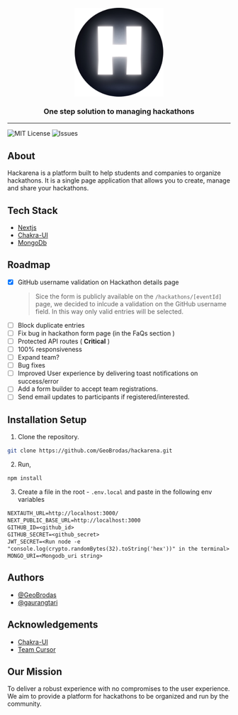<p align="center">
  <img src="/public/logo/H.png" alt="logo" align="center" width="200" height="200" />
</p>

<h3 align="center"> One step solution to managing hackathons </h3>

---

![MIT License](https://img.shields.io/apm/l/atomic-design-ui.svg?)
![Issues](https://img.shields.io/github/issues/GeoBrodas/hackarena?atomic-design-ui.svg?)

## About

Hackarena is a platform built to help students and companies to organize hackathons. It is a single page application that allows you to create, manage and share your hackathons.

## Tech Stack

- [Nextjs](https://nextjs.org)
- [Chakra-UI](https://chakra-ui.com)
- [MongoDb](https://www.mongodb.com)

## Roadmap

- [x] GitHub username validation on Hackathon details page
  > Sice the form is publicly available on the `/hackathons/[eventId]` page, we decided to inlcude a validation on the GitHub username field. In this way only valid entries will be selected.
- [ ] Block duplicate entries
- [ ] Fix bug in hackathon form page (in the FaQs section )
- [ ] Protected API routes ( **Critical** )
- [ ] 100% responsiveness
- [ ] Expand team?
- [ ] Bug fixes
- [ ] Improved User experience by delivering toast notifications on success/error
- [ ] Add a form builder to accept team registrations.
- [ ] Send email updates to participants if registered/interested.

## Installation Setup

1. Clone the repository.

```bash
git clone https://github.com/GeoBrodas/hackarena.git
```

2. Run,

```bash
npm install
```

3. Create a file in the root - `.env.local` and paste in the following env variables

```
NEXTAUTH_URL=http://localhost:3000/
NEXT_PUBLIC_BASE_URL=http://localhost:3000
GITHUB_ID=<github_id>
GITHUB_SECRET=<github_secret>
JWT_SECRET=<Run node -e "console.log(crypto.randomBytes(32).toString('hex'))" in the terminal>
MONGO_URI=<Mongodb_uri string>
```

## Authors

- [@GeoBrodas](https://www.github.com/GeoBrodas)
- [@gaurangtari](https://www.github.com/gaurangtari)

## Acknowledgements

- [Chakra-UI](https://chakra-ui.com/)
- [Team Cursor](https://www.facebook.com/gecteamcursor/)

## Our Mission

To deliver a robust experience with no compromises to the user experience. We aim to provide a platform for hackathons to be organized and run by the community.

